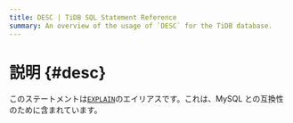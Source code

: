 ```yaml
---
title: DESC | TiDB SQL Statement Reference
summary: An overview of the usage of `DESC` for the TiDB database.
---
```


# 説明 {#desc}

このステートメントは[<a href="/sql-statements/sql-statement-explain.md">`EXPLAIN`</a>](/sql-statements/sql-statement-explain.md)のエイリアスです。これは、MySQL との互換性のために含まれています。
